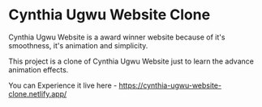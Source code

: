 # Cynthia Ugwu Website Clone
 Cynthia Ugwu Website is a award winner website because of it's smoothness, it's animation and simplicity.

 This project is a clone of Cynthia Ugwu Website just to learn the advance animation effects.

 You can Experience it live here - 
 https://cynthia-ugwu-website-clone.netlify.app/
